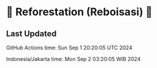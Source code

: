 
# 🌳 Reforestation (Reboisasi) 🌲

## Last Updated

GitHub Actions time: Sun Sep  1 20:20:05 UTC 2024

Indonesia/Jakarta time: Mon Sep  2 03:20:05 WIB 2024
